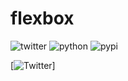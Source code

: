 # flexbox

![twitter](https://badgen.net/badge/Twitter/@SimpleNick6/:blue?icon=twitter)
![python](https://badgen.net/badge/python/:blue?icon=/pypi/python/black)
![pypi](https://badgen.net/badge/icon/pypi?icon=pypi&label)

[![Twitter](https://img.shields.io/twitter/follow/SimpleNick6.svg?style=social&label=@SimpleNick6)]